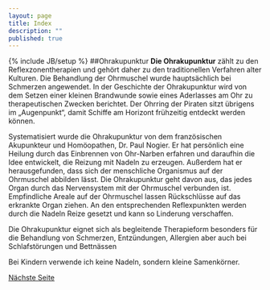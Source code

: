 ```yaml
---
layout: page
title: Index
description: ""
published: true
---
```


{% include JB/setup %}
##Ohrakupunktur
**Die Ohrakupunktur** zählt zu den Reflexzonentherapien und gehört daher zu den traditionellen Verfahren alter Kulturen. Die Behandlung der Ohrmuschel wurde hauptsächlich bei Schmerzen angewendet. In der Geschichte der Ohrakupunktur wird von dem Setzen einer kleinen Brandwunde sowie eines Aderlasses am Ohr zu therapeutischen Zwecken berichtet. Der Ohrring der Piraten sitzt übrigens im „Augenpunkt“, damit Schiffe am Horizont frühzeitig entdeckt werden können.

Systematisiert wurde die Ohrakupunktur von dem französischen Akupunkteur und Homöopathen, Dr. Paul Nogier. Er hat persönlich eine Heilung durch das Einbrennen von Ohr-Narben erfahren und daraufhin die Idee entwickelt, die Reizung mit Nadeln zu erzeugen. Außerdem hat er herausgefunden, dass sich der menschliche Organismus auf der Ohrmuschel abbilden lässt. Die Ohrakupunktur geht davon aus, das jedes Organ durch das Nervensystem mit der Ohrmuschel verbunden ist. Empfindliche Areale auf der Ohrmuschel lassen Rückschlüsse auf das erkrankte Organ ziehen. An den entsprechenden Reflexpunkten werden durch die Nadeln Reize gesetzt und kann so Linderung verschaffen.

Die Ohrakupunktur eignet sich als begleitende Therapieform besonders für die Behandlung von Schmerzen, Entzündungen, Allergien aber auch bei Schlafstörungen und Bettnässen

Bei Kindern verwende ich keine Nadeln, sondern kleine Samenkörner.

[Nächste Seite](/therapieverfahren/aroma-massage/)

